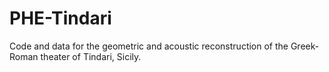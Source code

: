 # PHE-Tindari
Code and data for the geometric and acoustic reconstruction of the Greek-Roman theater of Tindari, Sicily.
